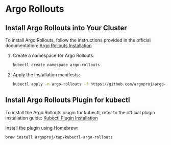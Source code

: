 # Argo Rollouts

## Install Argo Rollouts into Your Cluster

To install Argo Rollouts, follow the instructions provided in the official documentation: [Argo Rollouts Installation](https://argoproj.github.io/argo-rollouts/installation/#controller-installation)

1. Create a namespace for Argo Rollouts:
    ```bash
    kubectl create namespace argo-rollouts
    ```

2. Apply the installation manifests:
    ```bash
    kubectl apply -n argo-rollouts -f https://github.com/argoproj/argo-rollouts/releases/latest/download/install.yaml
    ```

## Install Argo Rollouts Plugin for kubectl

To install the Argo Rollouts plugin for kubectl, refer to the official plugin installation guide: [Kubectl Plugin Installation](https://argoproj.github.io/argo-rollouts/installation/#kubectl-plugin-installation)

Install the plugin using Homebrew:
```bash
brew install argoproj/tap/kubectl-argo-rollouts

